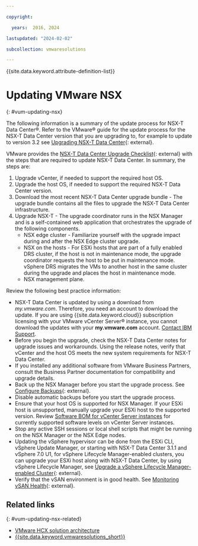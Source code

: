 ```yaml
---

copyright:

  years:  2016, 2024

lastupdated: "2024-02-02"

subcollection: vmwaresolutions

---
```


{{site.data.keyword.attribute-definition-list}}

# Updating VMware NSX
{: #vum-updating-nsx}

The following information is a summary of the update process for NSX-T Data Center®. Refer to the VMware® guide for the update process for the NSX-T Data Center version that you are upgrading to, for example to update to version 3.2 see [Upgrading NSX-T Data Center](https://docs.vmware.com/en/VMware-NSX-T-Data-Center/3.2/upgrade/GUID-E04242D7-EF09-4601-8906-3FA77FBB06BD.html){: external}.

VMware provides the [NSX-T Data Center Upgrade Checklist](https://docs.vmware.com/en/VMware-NSX-T-Data-Center/3.2/upgrade/GUID-E35506A7-8050-482A-BABA-F356D2AC3B65.html){: external} with the steps that are required to update NSX-T Data Center. In summary, the steps are:

1. Upgrade vCenter, if needed to support the required host OS.
2. Upgrade the host OS, if needed to support the required NSX-T Data Center version.
3. Download the most recent NSX-T Data Center upgrade bundle - The upgrade bundle contains all the files to upgrade the NSX-T Data Center infrastructure.
4. Upgrade NSX-T - The upgrade coordinator runs in the NSX Manager and is a self-contained web application that orchestrates the upgrade of the following components.
   * NSX edge cluster - Familiarize yourself with the upgrade impact during and after the NSX Edge cluster upgrade.
   * NSX on the hosts - For ESXi hosts that are part of a fully enabled DRS cluster, if the host is not in maintenance mode, the upgrade coordinator requests the host to be put in maintenance mode. vSphere DRS migrates the VMs to another host in the same cluster during the upgrade and places the host in maintenance mode.
   * NSX management plane.

Review the following best practice information:

* NSX-T Data Center is updated by using a download from _my.vmware.com_. Therefore, you need an account to download the update. If you are using {{site.data.keyword.cloud}} subscription licensing with your VMware vCenter Server® instance, you cannot download the updates with your **my.vmware.com** account. [Contact IBM Support](/docs/vmwaresolutions?topic=vmwaresolutions-trbl_support).
* Before you begin the upgrade, check the NSX-T Data Center notes for upgrade issues and workarounds. Using the release notes, verify that vCenter and the host OS meets the new system requirements for NSX-T Data Center.
* If you installed any additional software from VMware Business Partners, consult the Business Partner documentation for compatibility and upgrade details.
* Back up the NSX Manager before you start the upgrade process. See [Configure Backups](https://docs.vmware.com/en/VMware-NSX-T-Data-Center/3.2/administration/GUID-E6181BF1-2CB7-4870-B508-BFAF5B47D702.html){: external}.
* Disable automatic backups before you start the upgrade process.
* Ensure that your host OS is supported for NSX Manager. If your ESXi host is unsupported, manually upgrade your ESXi host to the supported version. Review [Software BOM for vCenter Server instances](/docs/vmwaresolutions?topic=vmwaresolutions-vc_bom#vc_bom-software) for currently supported software levels on vCenter Server instances.
* Stop any active SSH sessions or local shell scripts that might be running on the NSX Manager or the NSX Edge nodes.
* Updating the vSphere hypervisor can be done from the ESXi CLI, vSphere Update Manager, or starting with NSX-T Data Center 3.1.1 and vSphere 7.0 U1, for vSphere Lifecycle Manager-enabled clusters, you can upgrade your ESXi host along with NSX-T Data Center, by using vSphere Lifecycle Manager, see [Upgrade a vSphere Lifecycle Manager-enabled Cluster](https://docs.vmware.com/en/VMware-NSX-T-Data-Center/3.2/upgrade/GUID-1465BFDD-3611-49C9-962D-714F640319E5.html){: external}.
* Verify that the vSAN environment is in good health. See [Monitoring vSAN Health](https://docs.vmware.com/en/VMware-vSphere/7.0/com.vmware.vsphere.vsan-monitoring.doc/GUID-68CDE86F-C5A7-4B3E-9DA8-BD8165D3A9AF.html){: external}.

## Related links
{: #vum-updating-nsx-related}

* [VMware HCX solution architecture](/docs/vmwaresolutions?topic=vmwaresolutions-hcx-archi-intro#hcx-archi-intro)
* [{{site.data.keyword.vmwaresolutions_short}}](https://www.ibm.com/products/vmware)
